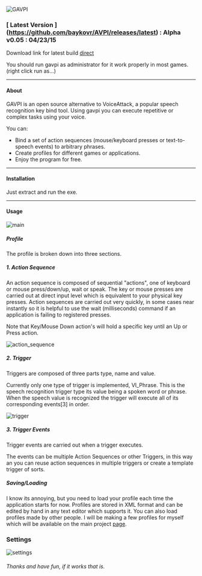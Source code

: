 ![GAVPI](https://raw.githubusercontent.com/baykovr/AVPI/master/img/gavpi.png)

### [ Latest Version ] (https://github.com/baykovr/AVPI/releases/latest)  : Alpha v0.05 : 04/23/15

Download link for latest build [direct](https://github.com/baykovr/AVPI/releases/download/0.05/GAVPI_v0.05.zip)

You should run gavpi as administrator for it work properly in most games. (right click run as...)

*** 

#### About

GAVPI is an open source alternative to VoiceAttack, a popular speech recognition key bind tool. Using gavpi you can execute repetitive or complex tasks using your voice.

You can:
+ Bind a set of action sequences (mouse/keyboard presses or text-to-speech events) to arbitrary phrases.
+ Create profiles for different games or applications.
+ Enjoy the program for free.

***

#### Installation

Just extract and run the exe.

***

#### Usage

![main](https://raw.githubusercontent.com/baykovr/AVPI/master/img/main.PNG)

##### Profile
The profile is broken down into three sections.

##### 1. Action Sequence

An action sequence is composed of sequential "actions", one of keyboard or mouse press/down/up, wait or speak. The key or mouse presses are carried out at direct input level which is equivalent to your physical key presses. Action sequences are carried out very quickly, in some cases near instantly so it is helpful to use the wait (milliseconds) command if an application is failing to registered presses.

Note that Key/Mouse Down action's will hold a specific key until an Up or Press action.

![action_sequence](https://cloud.githubusercontent.com/assets/6128886/3487783/8164d18e-04a2-11e4-8f9f-46318d1a06be.PNG)

##### 2. Trigger 

Triggers are composed of three parts type, name and value.

Currently only one type of trigger is implemented, VI_Phrase. This is the speech recognition trigger type its value being a spoken word or phrase.
When the speech value is recognized the trigger will execute all of its corresponding events[3] in order.

![trigger](https://cloud.githubusercontent.com/assets/6128886/3487779/f40bece6-04a1-11e4-9142-adba700010e8.PNG)

##### 3. Trigger Events

Trigger events are carried out when a trigger executes. 

The events can be multiple Action Sequences or other Triggers, in this way an you can reuse action sequences in multiple triggers or create a template trigger of sorts.

##### Saving/Loading

I know its annoying, but you need to load your profile each time the application starts for now. Profiles are stored in XML format and can be edited by hand in any text editor which supports it. You can also load profiles made by other people. I will be making a few profiles for myself which will be available on the main project [page](https://github.com/baykovr/AVPI).

### Settings

![settings](https://raw.githubusercontent.com/baykovr/AVPI/master/img/settings.png)

###### Thanks and have fun, if it works that is.
